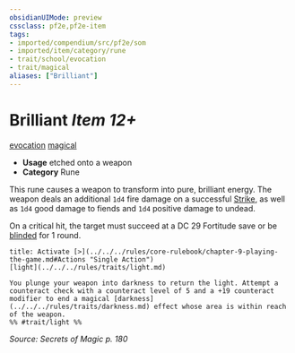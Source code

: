 ```yaml
---
obsidianUIMode: preview
cssclass: pf2e,pf2e-item
tags:
- imported/compendium/src/pf2e/som
- imported/item/category/rune
- trait/school/evocation
- trait/magical
aliases: ["Brilliant"]
---
```

# Brilliant *Item 12+*  
[evocation](evocation.md)  [magical](magical.md)  

- **Usage** etched onto a weapon
- **Category** Rune

This rune causes a weapon to transform into pure, brilliant energy. The weapon deals an additional `1d4` fire damage on a successful [Strike](strike.md), as well as `1d4` good damage to fiends and `1d4` positive damage to undead.

On a critical hit, the target must succeed at a DC 29 Fortitude save or be [blinded](conditions.md#Blinded) for 1 round.

```ad-embed-ability
title: Activate [>](../../../rules/core-rulebook/chapter-9-playing-the-game.md#Actions "Single Action")
[light](../../../rules/traits/light.md)  

You plunge your weapon into darkness to return the light. Attempt a counteract check with a counteract level of 5 and a +19 counteract modifier to end a magical [darkness](../../../rules/traits/darkness.md) effect whose area is within reach of the weapon.  
%% #trait/light %%
```

*Source: Secrets of Magic p. 180*

